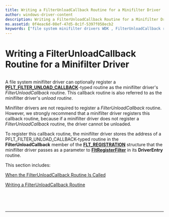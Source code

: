 ```yaml
---
title: Writing a FilterUnloadCallback Routine for a Minifilter Driver
author: windows-driver-content
description: Writing a FilterUnloadCallback Routine for a Minifilter Driver
ms.assetid: 0f4eac6d-08ef-47d5-8c1f-5397f058ecb2
keywords: ["file system minifilter drivers WDK , FilterUnloadCallback routine", "minifilter drivers WDK , FilterUnloadCallback routine", "FilterUnloadCallback", "unload routines WDK file system minifilter"]
---
```


# Writing a FilterUnloadCallback Routine for a Minifilter Driver


## <span id="ddk_writing_a_filterunloadcallback_routine_for_a_minifilter_driver_if"></span><span id="DDK_WRITING_A_FILTERUNLOADCALLBACK_ROUTINE_FOR_A_MINIFILTER_DRIVER_IF"></span>


A file system minifilter driver can optionally register a [**PFLT\_FILTER\_UNLOAD\_CALLBACK**](https://msdn.microsoft.com/library/windows/hardware/ff551085)-typed routine as the minifilter driver's *FilterUnloadCallback* routine. This callback routine is also referred to as the minifilter driver's *unload routine*.

Minifilter drivers are not required to register a *FilterUnloadCallback* routine. However, we strongly recommend that a minifilter driver registers this callback routine, because if a minifilter driver does not register a *FilterUnloadCallback* routine, the driver cannot be unloaded.

To register this callback routine, the minifilter driver stores the address of a PFLT\_FILTER\_UNLOAD\_CALLBACK-typed routine in the **FilterUnloadCallback** member of the [**FLT\_REGISTRATION**](https://msdn.microsoft.com/library/windows/hardware/ff544811) structure that the minifilter driver passes as a parameter to [**FltRegisterFilter**](https://msdn.microsoft.com/library/windows/hardware/ff544305) in its **DriverEntry** routine.

This section includes:

[When the FilterUnloadCallback Routine Is Called](when-the-filterunloadcallback-routine-is-called.md)

[Writing a FilterUnloadCallback Routine](writing-a-filterunloadcallback-routine.md)

 

 


--------------------



